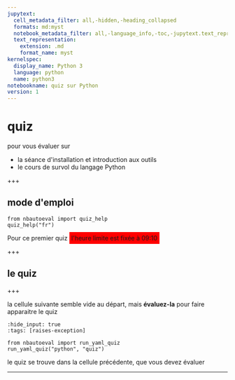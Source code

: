 ```yaml
---
jupytext:
  cell_metadata_filter: all,-hidden,-heading_collapsed
  formats: md:myst
  notebook_metadata_filter: all,-language_info,-toc,-jupytext.text_representation.jupytext_version,-jupytext.text_representation.format_version
  text_representation:
    extension: .md
    format_name: myst
kernelspec:
  display_name: Python 3
  language: python
  name: python3
notebookname: quiz sur Python
version: 1
---
```


# quiz

pour vous évaluer sur 

* la séance d'installation et introduction aux outils
* le cours de survol du langage Python

+++

## mode d'emploi

```{code-cell} ipython3
from nbautoeval import quiz_help
quiz_help("fr")
```

Pour ce premier quiz <span style="background-color:red; padding: 5px; margin-top: 5px;">l'heure limite est fixée à 09:10</span>

+++

## le quiz

+++

la cellule suivante semble vide au départ, mais **évaluez-la** pour faire apparaitre le quiz

```{code-cell} ipython3
:hide_input: true
:tags: [raises-exception]

from nbautoeval import run_yaml_quiz
run_yaml_quiz("python", "quiz")
```

le quiz se trouve dans la cellule précédente, que vous devez évaluer
****
